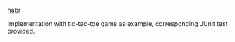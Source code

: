 [habr](http://habr.com/post/330092)

Implementation with tic-tac-toe game as example, corresponding JUnit test provided.
